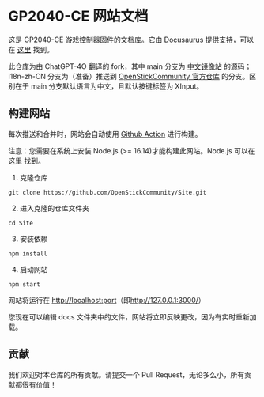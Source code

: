 # GP2040-CE 网站文档

这是 GP2040-CE 游戏控制器固件的文档库。它由 [Docusaurus](https://docusaurus.io/) 提供支持，可以在 [这里](https://gp2040-ce.info) 找到。

此仓库为由 ChatGPT-4O 翻译的 fork，其中 main 分支为 [中文镜像站](https://gp2040.guff.in/) 的源码；i18n-zh-CN 分支为（准备）推送到 [OpenStickCommunity 官方仓库](https://github.com/OpenStickCommunity/Site) 的分支。区别在于 main 分支默认语言为中文，且默认按键标签为 XInput。

## 构建网站

每次推送和合并时，网站会自动使用 [Github Action](https://github.com/OpenStickCommunity/Site/blob/main/.github/workflows/deploy.yml) 进行构建。

注意：您需要在系统上安装 Node.js (>= 16.14)才能构建此网站。Node.js 可以在 [这里](https://nodejs.org/en/download/package-manager) 找到。

1. 克隆仓库

`git clone https://github.com/OpenStickCommunity/Site.git`

2. 进入克隆的仓库文件夹

`cd Site`

3. 安装依赖

`npm install`

4. 启动网站

`npm start`

网站将运行在 <http://localhost:port>（即<http://127.0.0.1:3000/>）

您现在可以编辑 docs 文件夹中的文件，网站将立即反映更改，因为有实时重新加载。

## 贡献

我们欢迎对本仓库的所有贡献。请提交一个 Pull Request，无论多么小，所有贡献都很有价值！
